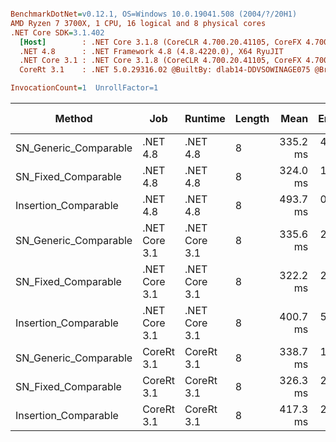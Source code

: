 ``` ini

BenchmarkDotNet=v0.12.1, OS=Windows 10.0.19041.508 (2004/?/20H1)
AMD Ryzen 7 3700X, 1 CPU, 16 logical and 8 physical cores
.NET Core SDK=3.1.402
  [Host]        : .NET Core 3.1.8 (CoreCLR 4.700.20.41105, CoreFX 4.700.20.41903), X64 RyuJIT
  .NET 4.8      : .NET Framework 4.8 (4.8.4220.0), X64 RyuJIT
  .NET Core 3.1 : .NET Core 3.1.8 (CoreCLR 4.700.20.41105, CoreFX 4.700.20.41903), X64 RyuJIT
  CoreRt 3.1    : .NET 5.0.29316.02 @BuiltBy: dlab14-DDVSOWINAGE075 @Branch: master @Commit: 40be8b7e2598b2ccb827fd90cd30c0e2d4496941, X64 AOT

InvocationCount=1  UnrollFactor=1  

```
|                Method |           Job |       Runtime | Length |     Mean |   Error |  StdDev | Gen 0 | Gen 1 | Gen 2 | Allocated |
|---------------------- |-------------- |-------------- |------- |---------:|--------:|--------:|------:|------:|------:|----------:|
| SN_Generic_Comparable |      .NET 4.8 |      .NET 4.8 |      8 | 335.2 ms | 4.85 ms | 4.54 ms |     - |     - |     - |         - |
|   SN_Fixed_Comparable |      .NET 4.8 |      .NET 4.8 |      8 | 324.0 ms | 1.98 ms | 1.85 ms |     - |     - |     - |         - |
|  Insertion_Comparable |      .NET 4.8 |      .NET 4.8 |      8 | 493.7 ms | 0.69 ms | 0.61 ms |     - |     - |     - |         - |
| SN_Generic_Comparable | .NET Core 3.1 | .NET Core 3.1 |      8 | 335.6 ms | 2.69 ms | 2.52 ms |     - |     - |     - |    1384 B |
|   SN_Fixed_Comparable | .NET Core 3.1 | .NET Core 3.1 |      8 | 322.2 ms | 2.19 ms | 2.05 ms |     - |     - |     - |         - |
|  Insertion_Comparable | .NET Core 3.1 | .NET Core 3.1 |      8 | 400.7 ms | 5.26 ms | 4.92 ms |     - |     - |     - |         - |
| SN_Generic_Comparable |    CoreRt 3.1 |    CoreRt 3.1 |      8 | 338.7 ms | 1.29 ms | 1.21 ms |     - |     - |     - |         - |
|   SN_Fixed_Comparable |    CoreRt 3.1 |    CoreRt 3.1 |      8 | 326.3 ms | 2.24 ms | 2.09 ms |     - |     - |     - |         - |
|  Insertion_Comparable |    CoreRt 3.1 |    CoreRt 3.1 |      8 | 417.3 ms | 2.57 ms | 2.27 ms |     - |     - |     - |         - |
